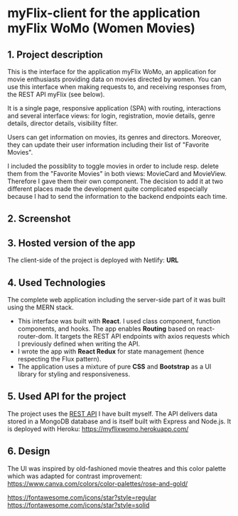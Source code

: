 # myFlix-client for the application myFlix WoMo (Women Movies)

## 1. Project description

This is the interface for the application myFlix WoMo, an application for movie enthusiasts providing data on movies directed by women. You can use this interface when making requests to, and receiving responses from, the REST API myFlix (see below).

It is a single page, responsive application (SPA) with routing, interactions and several interface views: for login, registration, movie details, genre details, director details, visibility filter.

Users can get information on movies, its genres and directors. Moreover, they can update their user information including their list of "Favorite Movies".

I included the possiblity to toggle movies in order to include resp. delete them from the "Favorite Movies" in both views: MovieCard and MovieView. Therefore I gave them their own component. The decision to add it at two different places made the development quite complicated especially because I had to send the information to the backend endpoints each time.

## 2. Screenshot

## 3. Hosted version of the app

The client-side of the project is deployed with Netlify: **URL**

## 4. Used Technologies

The complete web application including the server-side part of it was built using the MERN stack.

- This interface was built with **React**. I used class component, function components, and hooks. The app enables **Routing** based on react-router-dom. It targets the REST API endpoints with axios requests which I previously defined when writing the API.
- I wrote the app with **React Redux** for state management (hence respecting the Flux pattern).
- The application uses a mixture of pure **CSS** and **Bootstrap** as a UI library for styling and responsiveness.

## 5. Used API for the project

The project uses the [REST API](https://github.com/SarahJD/myFlix) I have built myself. The API delivers data stored in a MongoDB database and is itself built with Express and Node.js. It is deployed with Heroku: https://myflixwomo.herokuapp.com/

## 6. Design

The UI was inspired by old-fashioned movie theatres and this color palette which was adapted for contrast improvement: https://www.canva.com/colors/color-palettes/rose-and-gold/

https://fontawesome.com/icons/star?style=regular
https://fontawesome.com/icons/star?style=solid
